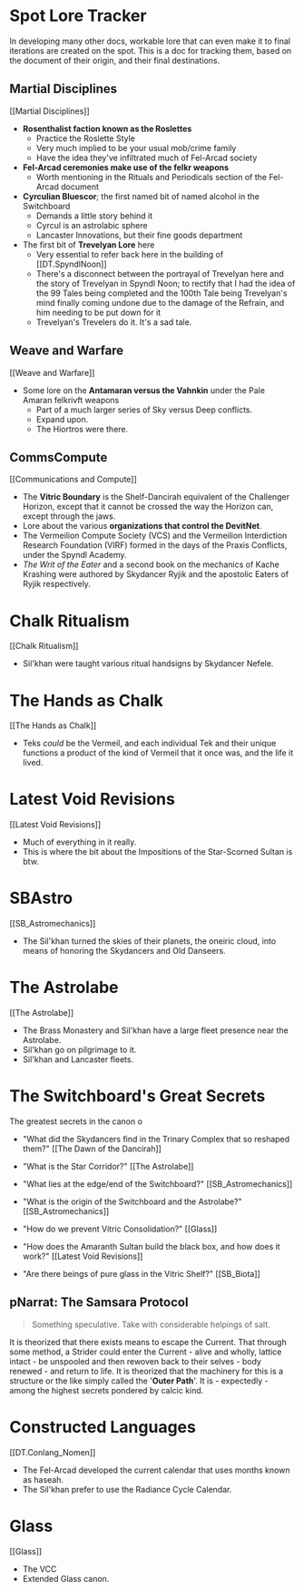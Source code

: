 # Spot Lore Tracker
In developing many other docs, workable lore that can even make it to final iterations are created on the spot. This is a doc for tracking them, based on the document of their origin, and their final destinations.

## Martial Disciplines
[[Martial Disciplines]]
- **Rosenthalist faction known as the Roslettes**
	- Practice the Roslette Style
	- Very much implied to be your usual mob/crime family
	- Have the idea they've infiltrated much of Fel-Arcad society
- **Fel-Arcad ceremonies make use of the felkr weapons**
	- Worth mentioning in the Rituals and Periodicals section of the Fel-Arcad document
- **Cyrculian Bluescor**; the first named bit of named alcohol in the Switchboard
	- Demands a little story behind it
	- Cyrcul is an astrolabic sphere
	- Lancaster Innovations, but their fine goods department
- The first bit of **Trevelyan Lore** here
	- Very essential to refer back here in the building of [[DT.SpyndlNoon]]
	- There's a disconnect between the portrayal of Trevelyan here and the story of Trevelyan in Spyndl Noon; to rectify that I had the idea of the 99 Tales being completed and the 100th Tale being Trevelyan's mind finally coming undone due to the damage of the Refrain, and him needing to be put down for it
	- Trevelyan's Trevelers do it. It's a sad tale.

## Weave and Warfare
[[Weave and Warfare]]
- Some lore on the **Antamaran versus the Vahnkin** under the Pale Amaran felkrivft weapons 
	- Part of a much larger series of Sky versus Deep conflicts.
	- Expand upon.
	- The Hiortros were there.

## CommsCompute
[[Communications and Compute]]
- The **Vitric Boundary** is the Shelf-Dancirah equivalent of the Challenger Horizon, except that it cannot be crossed the way the Horizon can, except through the jaws.
- Lore about the various **organizations that control the DevitNet**.
- The Vermeilion Compute Society (VCS) and the Vermeilion Interdiction Research Foundation (VIRF) formed in the days of the Praxis Conflicts, under the Spyndl Academy.
- *The Writ of the Eater* and a second book on the mechanics of Kache Krashing were authored by Skydancer Ryjik and the apostolic Eaters of Ryjik respectively.

# Chalk Ritualism
[[Chalk Ritualism]]
- Sil'khan were taught various ritual handsigns by Skydancer Nefele.

# The Hands as Chalk
[[The Hands as Chalk]]
- Teks *could* be the Vermeil, and each individual Tek and their unique functions a product of the kind of Vermeil that it once was, and the life it lived.

# Latest Void Revisions
[[Latest Void Revisions]]
- Much of everything in it really.
- This is where the bit about the Impositions of the Star-Scorned Sultan is btw.

# SBAstro
[[SB_Astromechanics]]
- The Sil'khan turned the skies of their planets, the oneiric cloud, into means of honoring the Skydancers and Old Danseers.

# The Astrolabe
[[The Astrolabe]]
- The Brass Monastery and Sil'khan have a large fleet presence near the Astrolabe.
- Sil'khan go on pilgrimage to it.
- Sil'khan and Lancaster fleets.

# The Switchboard's Great Secrets
The greatest secrets in the canon o

- "What did the Skydancers find in the Trinary Complex that so reshaped them?" [[The Dawn of the Dancirah]]

- "What is the Star Corridor?" [[The Astrolabe]]

- "What lies at the edge/end of the Switchboard?" [[SB_Astromechanics]]

- "What is the origin of the Switchboard and the Astrolabe?" [[SB_Astromechanics]]

- "How do we prevent Vitric Consolidation?" [[Glass]]

- "How does the Amaranth Sultan build the black box, and how does it work?" [[Latest Void Revisions]]

- "Are there beings of pure glass in the Vitric Shelf?" [[SB_Biota]]

## pNarrat: The Samsara Protocol
> Something speculative. Take with considerable helpings of salt.

It is theorized that there exists means to escape the Current. That through some method, a Strider could enter the Current - alive and wholly, lattice intact - be unspooled and then rewoven back to their selves - body renewed - and return to life. It is theorized that the machinery for this is a structure or the like simply called the '**Outer Path**'. It is - expectedly - among the highest secrets pondered by calcic kind.

# Constructed Languages
[[DT.Conlang_Nomen]]

- The Fel-Arcad developed the current calendar that uses months known as haseah.
- The Sil'khan prefer to use the Radiance Cycle Calendar. 

# Glass
[[Glass]]
- The VCC
- Extended Glass canon.